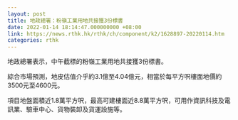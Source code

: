 ```yaml
---
layout: post
title: 地政總署：粉嶺工業用地共接獲3份標書
date: 2022-01-14 18:14:47.000000000 +08:00
link: https://news.rthk.hk/rthk/ch/component/k2/1628897-20220114.htm
categories: rthk
---
```


地政總署表示，中午截標的粉嶺工業用地共接獲3份標書。

綜合市場預測，地皮估值介乎約3.1億至4.04億元，相當於每平方呎樓面地價約3500元至4600元。

項目地盤面積近1.8萬平方呎，最高可建樓面近8.8萬平方呎，可用作資訊科技及電訊業、驗車中心、貨物裝卸及貨運設施等。
